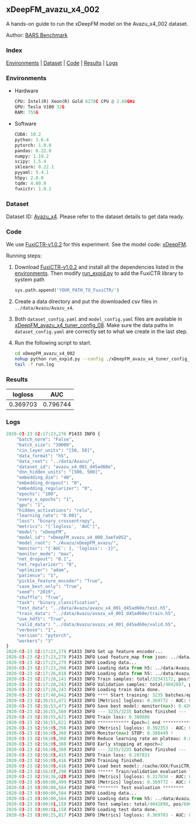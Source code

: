 ## xDeepFM_avazu_x4_002

A hands-on guide to run the xDeepFM model on the Avazu_x4_002 dataset.

Author: [BARS Benchmark](https://github.com/reczoo/BARS/blob/main/CITATION)

### Index
[Environments](#Environments) | [Dataset](#Dataset) | [Code](#Code) | [Results](#Results) | [Logs](#Logs)

### Environments
+ Hardware

  ```python
  CPU: Intel(R) Xeon(R) Gold 6278C CPU @ 2.60GHz
  GPU: Tesla V100 32G
  RAM: 755G

  ```

+ Software

  ```python
  CUDA: 10.2
  python: 3.6.4
  pytorch: 1.0.0
  pandas: 0.22.0
  numpy: 1.19.2
  scipy: 1.5.4
  sklearn: 0.22.1
  pyyaml: 5.4.1
  h5py: 2.8.0
  tqdm: 4.60.0
  fuxictr: 1.0.2
  ```

### Dataset
Dataset ID: [Avazu_x4](https://github.com/reczoo/Datasets/tree/main/Avazu/Avazu_x4). Please refer to the dataset details to get data ready.

### Code

We use [FuxiCTR-v1.0.2](https://github.com/reczoo/FuxiCTR/tree/v1.0.2) for this experiment. See the model code: [xDeepFM](https://github.com/reczoo/FuxiCTR/blob/v1.0.2/fuxictr/pytorch/models/xDeepFM.py).

Running steps:

1. Download [FuxiCTR-v1.0.2](https://github.com/reczoo/FuxiCTR/archive/refs/tags/v1.0.2.zip) and install all the dependencies listed in the [environments](#environments). Then modify [run_expid.py](./run_expid.py#L5) to add the FuxiCTR library to system path
    
    ```python
    sys.path.append('YOUR_PATH_TO_FuxiCTR/')
    ```

2. Create a data directory and put the downloaded csv files in `../data/Avazu/Avazu_x4`.

3. Both `dataset_config.yaml` and `model_config.yaml` files are available in [xDeepFM_avazu_x4_tuner_config_08](./xDeepFM_avazu_x4_tuner_config_08). Make sure the data paths in `dataset_config.yaml` are correctly set to what we create in the last step.

4. Run the following script to start.

    ```bash
    cd xDeepFM_avazu_x4_002
    nohup python run_expid.py --config ./xDeepFM_avazu_x4_tuner_config_08 --expid xDeepFM_avazu_x4_008_e76be77b --gpu 0 > run.log &
    tail -f run.log
    ```

### Results

| logloss | AUC  |
|:--------------------:|:--------------------:|
| 0.369703 | 0.796744  |


### Logs
```python
2020-03-23 02:17:23,276 P1433 INFO {
    "batch_norm": "False",
    "batch_size": "10000",
    "cin_layer_units": "[50, 50]",
    "data_format": "h5",
    "data_root": "../data/Avazu/",
    "dataset_id": "avazu_x4_001_d45ad60e",
    "dnn_hidden_units": "[500, 500]",
    "embedding_dim": "40",
    "embedding_dropout": "0",
    "embedding_regularizer": "0",
    "epochs": "100",
    "every_x_epochs": "1",
    "gpu": "1",
    "hidden_activations": "relu",
    "learning_rate": "0.001",
    "loss": "binary_crossentropy",
    "metrics": "['logloss', 'AUC']",
    "model": "xDeepFM",
    "model_id": "xDeepFM_avazu_x4_008_3aefa952",
    "model_root": "./Avazu/xDeepFM_avazu/",
    "monitor": "{'AUC': 1, 'logloss': -1}",
    "monitor_mode": "max",
    "net_dropout": "0.1",
    "net_regularizer": "0",
    "optimizer": "adam",
    "patience": "1",
    "pickle_feature_encoder": "True",
    "save_best_only": "True",
    "seed": "2019",
    "shuffle": "True",
    "task": "binary_classification",
    "test_data": "../data/Avazu/avazu_x4_001_d45ad60e/test.h5",
    "train_data": "../data/Avazu/avazu_x4_001_d45ad60e/train.h5",
    "use_hdf5": "True",
    "valid_data": "../data/Avazu/avazu_x4_001_d45ad60e/valid.h5",
    "verbose": "1",
    "version": "pytorch",
    "workers": "3"
}
2020-03-23 02:17:23,278 P1433 INFO Set up feature encoder...
2020-03-23 02:17:23,278 P1433 INFO Load feature_map from json: ../data/Avazu/avazu_x4_001_d45ad60e/feature_map.json
2020-03-23 02:17:23,279 P1433 INFO Loading data...
2020-03-23 02:17:23,288 P1433 INFO Loading data from h5: ../data/Avazu/avazu_x4_001_d45ad60e/train.h5
2020-03-23 02:17:26,818 P1433 INFO Loading data from h5: ../data/Avazu/avazu_x4_001_d45ad60e/valid.h5
2020-03-23 02:17:28,141 P1433 INFO Train samples: total/32343172, pos/5492052, neg/26851120, ratio/16.98%
2020-03-23 02:17:28,243 P1433 INFO Validation samples: total/4042897, pos/686507, neg/3356390, ratio/16.98%
2020-03-23 02:17:28,243 P1433 INFO Loading train data done.
2020-03-23 02:17:40,642 P1433 INFO **** Start training: 3235 batches/epoch ****
2020-03-23 02:36:53,471 P1433 INFO [Metrics] logloss: 0.369772 - AUC: 0.796629
2020-03-23 02:36:53,473 P1433 INFO Save best model: monitor(max): 0.426857
2020-03-23 02:36:55,560 P1433 INFO --- 3235/3235 batches finished ---
2020-03-23 02:36:55,621 P1433 INFO Train loss: 0.380686
2020-03-23 02:36:55,621 P1433 INFO ************ Epoch=1 end ************
2020-03-23 02:56:05,356 P1433 INFO [Metrics] logloss: 0.392353 - AUC: 0.780802
2020-03-23 02:56:05,360 P1433 INFO Monitor(max) STOP: 0.388449 !
2020-03-23 02:56:05,360 P1433 INFO Reduce learning rate on plateau: 0.000100
2020-03-23 02:56:05,360 P1433 INFO Early stopping at epoch=2
2020-03-23 02:56:05,360 P1433 INFO --- 3235/3235 batches finished ---
2020-03-23 02:56:05,415 P1433 INFO Train loss: 0.287833
2020-03-23 02:56:05,416 P1433 INFO Training finished.
2020-03-23 02:56:05,416 P1433 INFO Load best model: /cache/XXX/FuxiCTR/benchmarks/Avazu/xDeepFM_avazu/avazu_x4_001_d45ad60e/xDeepFM_avazu_x4_008_3aefa952_model.ckpt
2020-03-23 02:56:07,298 P1433 INFO ****** Train/validation evaluation ******
2020-03-23 02:59:36,028 P1433 INFO [Metrics] logloss: 0.317834 - AUC: 0.871821
2020-03-23 03:00:00,499 P1433 INFO [Metrics] logloss: 0.369772 - AUC: 0.796629
2020-03-23 03:00:00,584 P1433 INFO ******** Test evaluation ********
2020-03-23 03:00:00,584 P1433 INFO Loading data...
2020-03-23 03:00:00,584 P1433 INFO Loading data from h5: ../data/Avazu/avazu_x4_001_d45ad60e/test.h5
2020-03-23 03:00:01,158 P1433 INFO Test samples: total/4042898, pos/686507, neg/3356391, ratio/16.98%
2020-03-23 03:00:01,158 P1433 INFO Loading test data done.
2020-03-23 03:00:25,817 P1433 INFO [Metrics] logloss: 0.369703 - AUC: 0.796744

```
